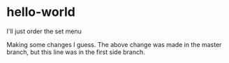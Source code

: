 # hello-world
I'll just order the set menu

Making some changes I guess.
The above change was made in the master branch, but this line was in the first side branch.
